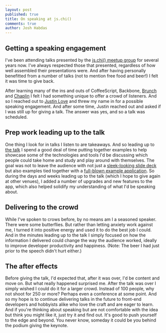 ```yaml
---
layout: post
published: true
title: On speaking at js.chi()
comments: true
author: Josh Habdas
---
```


## Getting a speaking engagement

I've been attending talks presented by the [js.chi() meetup group](http://www.meetup.com/js-chi/) for several years now. I've always respected those that presented, regardless of how well assembled their presentations were. And after having personally benefitted from a number of talks (not to mention free food and beer!) I felt it was time to give back.

After learning many of the ins and outs of CoffeeScript, Backbone, [Brunch](http://brunch.io/) and [Chaplin](http://chaplinjs.org/) I felt I had something unique to offer a crowd of listeners. And so I reached out to [Justin Love](https://twitter.com/wondible) and threw my name in for a possible speaking engagement. And after some time, Justin reached out and asked if I was still up for giving a talk. The answer was yes, and so a talk was scheduled.

<!-- more -->

## Prep work leading up to the talk

One thing I look for in talks I listen to are takeaways. And so leading up to [the talk](http://www.meetup.com/js-chi/events/132710002/) I spend a good deal of time putting together examples to help showcase some of the technologies and tools I'd be discussing which people could take home and study and play around with themselves. The goal was not to leave the audience with not just a [sleek-looking slide deck](https://speakerdeck.com/jhabdas/hopstop) but also examples tied together with a [full-blown example application](https://github.com/jhabdas/hopstop). So during the days and weeks leading up to the talk (which I hope to give again at other venues), I added a number of upgrades and new features to the app, which also helped solidify my understanding of what I'd be speaking about.

## Delivering to the crowd

While I've spoken to crows before, by no means am I a seasoned speaker. There were some butterflies. But rather than letting anxiety work against me, I turned it into positive energy and used it to do the best job I could. And in the minutes leading up to the talk I simply focused on how the information I delivered could change the way the audience worked, ideally to improve developer productivity and happiness. (Note: The beer I had just prior to the speech didn't hurt either.)

## The after effects

Before giving the talk, I'd expected that, after it was over, I'd be content and move on. But what really happened surprised me. After the talk was over I simply wished I could do it for a larger crowd. Instead of 100 people, why not shoot for 250 or more? Perhaps even a conference at some point. And so my hope is to continue delivering talks in the future to front-end developers and hobbyists alike who love the craft and are eager to learn. And if you're thinking about speaking but are not comfortable with the idea but think you might like it, just try it and find out. It's good to push yourself to the edge and beyond. You never know, someday it could be you behind the podium giving the keynote.